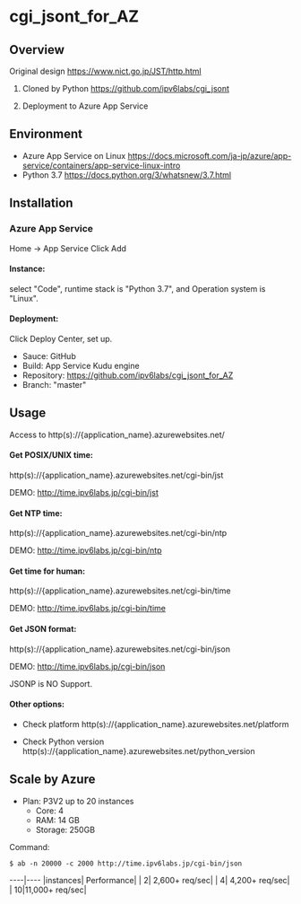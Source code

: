 # cgi_jsont_for_AZ


## Overview

Original design https://www.nict.go.jp/JST/http.html

1. Cloned by Python https://github.com/ipv6labs/cgi_jsont

2. Deployment to Azure App Service


## Environment

- Azure App Service on Linux    https://docs.microsoft.com/ja-jp/azure/app-service/containers/app-service-linux-intro
- Python 3.7    https://docs.python.org/3/whatsnew/3.7.html


## Installation

### Azure App Service

Home -> App Service   Click Add

#### Instance:

select "Code", runtime stack is "Python 3.7", and Operation system is "Linux".

#### Deployment:

Click Deploy Center, set up.

- Sauce: GitHub
- Build: App Service Kudu engine
- Repository: https://github.com/ipv6labs/cgi_jsont_for_AZ
- Branch: "master"

## Usage

Access to http(s)://{application_name}.azurewebsites.net/

#### Get POSIX/UNIX time:

http(s)://{application_name}.azurewebsites.net/cgi-bin/jst

DEMO: http://time.ipv6labs.jp/cgi-bin/jst

#### Get NTP time:

http(s)://{application_name}.azurewebsites.net/cgi-bin/ntp

DEMO: http://time.ipv6labs.jp/cgi-bin/ntp

#### Get time for human:

http(s)://{application_name}.azurewebsites.net/cgi-bin/time

DEMO: http://time.ipv6labs.jp/cgi-bin/time

#### Get JSON format:

http(s)://{application_name}.azurewebsites.net/cgi-bin/json

DEMO: http://time.ipv6labs.jp/cgi-bin/json

JSONP is NO Support.


#### Other options:

- Check platform http(s)://{application_name}.azurewebsites.net/platform

- Check Python version http(s)://{application_name}.azurewebsites.net/python_version


## Scale by Azure

- Plan: P3V2 up to 20 instances
  - Core: 4
  - RAM: 14 GB
  - Storage: 250GB

Command:
~~~
$ ab -n 20000 -c 2000 http://time.ipv6labs.jp/cgi-bin/json
~~~

----|---- 
|instances|    Performance|
|        2| 2,600+ req/sec|
|        4| 4,200+ req/sec|
|       10|11,000+ req/sec|




